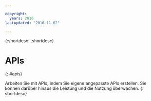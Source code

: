 ```yaml
---

copyright:
  years: 2016
lastupdated: "2016-11-02"

---
```


{:shortdesc: .shortdesc}


# APIs
{: #apis}

Arbeiten Sie mit APIs, indem Sie eigene angepasste APIs erstellen. Sie können darüber hinaus die Leistung und die Nutzung überwachen.
{: shortdesc}
